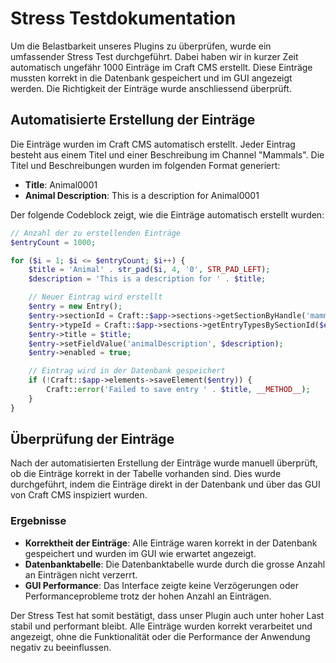 # Stress Testdokumentation

Um die Belastbarkeit unseres Plugins zu überprüfen, wurde ein umfassender Stress Test durchgeführt. Dabei haben wir in kurzer Zeit automatisch ungefähr 1000 Einträge im Craft CMS erstellt. Diese Einträge mussten korrekt in die Datenbank gespeichert und im GUI angezeigt werden. Die Richtigkeit der Einträge wurde anschliessend überprüft.

## Automatisierte Erstellung der Einträge

Die Einträge wurden im Craft CMS automatisch erstellt. Jeder Eintrag besteht aus einem Titel und einer Beschreibung im Channel "Mammals". Die Titel und Beschreibungen wurden im folgenden Format generiert:

- **Title**: Animal0001
- **Animal Description**: This is a description for Animal0001

Der folgende Codeblock zeigt, wie die Einträge automatisch erstellt wurden:

```php
// Anzahl der zu erstellenden Einträge
$entryCount = 1000;

for ($i = 1; $i <= $entryCount; $i++) {
    $title = 'Animal' . str_pad($i, 4, '0', STR_PAD_LEFT);
    $description = 'This is a description for ' . $title;

    // Neuer Eintrag wird erstellt
    $entry = new Entry();
    $entry->sectionId = Craft::$app->sections->getSectionByHandle('mammals')->id;
    $entry->typeId = Craft::$app->sections->getEntryTypesBySectionId($entry->sectionId)[0]->id;
    $entry->title = $title;
    $entry->setFieldValue('animalDescription', $description);
    $entry->enabled = true;

    // Eintrag wird in der Datenbank gespeichert
    if (!Craft::$app->elements->saveElement($entry)) {
        Craft::error('Failed to save entry ' . $title, __METHOD__);
    }
}
```

## Überprüfung der Einträge

Nach der automatisierten Erstellung der Einträge wurde manuell überprüft, ob die Einträge korrekt in der Tabelle vorhanden sind. Dies wurde durchgeführt, indem die Einträge direkt in der Datenbank und über das GUI von Craft CMS inspiziert wurden. 

### Ergebnisse

- **Korrektheit der Einträge**: Alle Einträge waren korrekt in der Datenbank gespeichert und wurden im GUI wie erwartet angezeigt.
- **Datenbanktabelle**: Die Datenbanktabelle wurde durch die grosse Anzahl an Einträgen nicht verzerrt.
- **GUI Performance**: Das Interface zeigte keine Verzögerungen oder Performanceprobleme trotz der hohen Anzahl an Einträgen.

Der Stress Test hat somit bestätigt, dass unser Plugin auch unter hoher Last stabil und performant bleibt. Alle Einträge wurden korrekt verarbeitet und angezeigt, ohne die Funktionalität oder die Performance der Anwendung negativ zu beeinflussen.
